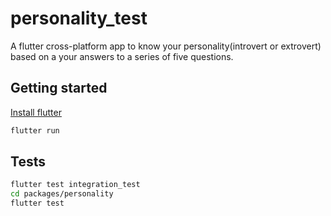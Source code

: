 # personality_test

A flutter cross-platform app to know your personality(introvert or extrovert) based on a your answers to a series of five questions.

## Getting started
[Install flutter](https://docs.flutter.dev/get-started/install)

```bash
flutter run
```

## Tests
```bash
flutter test integration_test
cd packages/personality
flutter test
```